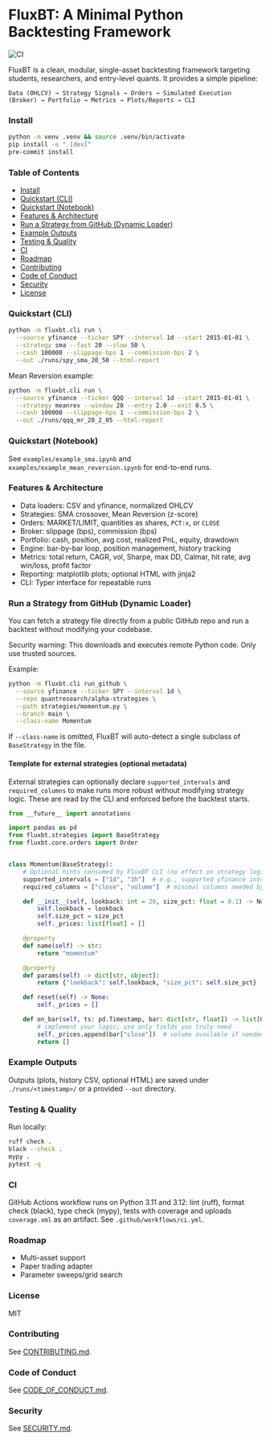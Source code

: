 # FluxBT: A Minimal Python Backtesting Framework

![CI](https://github.com/aryanbonigala/Backtesting-Framework-SP/actions/workflows/ci.yml/badge.svg)

FluxBT is a clean, modular, single-asset backtesting framework targeting students, researchers, and entry-level quants. It provides a simple pipeline:

```
Data (OHLCV) → Strategy Signals → Orders → Simulated Execution (Broker) → Portfolio → Metrics → Plots/Reports → CLI
```

### Install

```bash
python -m venv .venv && source .venv/bin/activate
pip install -e ".[dev]"
pre-commit install
```

### Table of Contents

- [Install](#install)
- [Quickstart (CLI)](#quickstart-cli)
- [Quickstart (Notebook)](#quickstart-notebook)
- [Features & Architecture](#features--architecture)
- [Run a Strategy from GitHub (Dynamic Loader)](#run-a-strategy-from-github-dynamic-loader)
- [Example Outputs](#example-outputs)
- [Testing & Quality](#testing--quality)
- [CI](#ci)
- [Roadmap](#roadmap)
- [Contributing](#contributing)
- [Code of Conduct](#code-of-conduct)
- [Security](#security)
- [License](#license)

### Quickstart (CLI)

```bash
python -m fluxbt.cli run \
  --source yfinance --ticker SPY --interval 1d --start 2015-01-01 \
  --strategy sma --fast 20 --slow 50 \
  --cash 100000 --slippage-bps 1 --commission-bps 2 \
  --out ./runs/spy_sma_20_50 --html-report
```

Mean Reversion example:

```bash
python -m fluxbt.cli run \
  --source yfinance --ticker QQQ --interval 1d --start 2015-01-01 \
  --strategy meanrev --window 20 --entry 2.0 --exit 0.5 \
  --cash 100000 --slippage-bps 1 --commission-bps 2 \
  --out ./runs/qqq_mr_20_2_05 --html-report
```

### Quickstart (Notebook)

See `examples/example_sma.ipynb` and `examples/example_mean_reversion.ipynb` for end-to-end runs.

### Features & Architecture

- Data loaders: CSV and yfinance, normalized OHLCV
- Strategies: SMA crossover, Mean Reversion (z-score)
- Orders: MARKET/LIMIT, quantities as shares, `PCT:x`, or `CLOSE`
- Broker: slippage (bps), commission (bps)
- Portfolio: cash, position, avg cost, realized PnL, equity, drawdown
- Engine: bar-by-bar loop, position management, history tracking
- Metrics: total return, CAGR, vol, Sharpe, max DD, Calmar, hit rate, avg win/loss, profit factor
- Reporting: matplotlib plots; optional HTML with jinja2
- CLI: Typer interface for repeatable runs

### Run a Strategy from GitHub (Dynamic Loader)

You can fetch a strategy file directly from a public GitHub repo and run a backtest without modifying your codebase.

Security warning: This downloads and executes remote Python code. Only use trusted sources.

Example:

```bash
python -m fluxbt.cli run_github \
  --source yfinance --ticker SPY --interval 1d \
  --repo quantresearch/alpha-strategies \
  --path strategies/momentum.py \
  --branch main \
  --class-name Momentum
```

If `--class-name` is omitted, FluxBT will auto-detect a single subclass of `BaseStrategy` in the file.

#### Template for external strategies (optional metadata)

External strategies can optionally declare `supported_intervals` and `required_columns` to make runs more robust without modifying strategy logic. These are read by the CLI and enforced before the backtest starts.

```python
from __future__ import annotations

import pandas as pd
from fluxbt.strategies import BaseStrategy
from fluxbt.core.orders import Order


class Momentum(BaseStrategy):
    # Optional hints consumed by FluxBT CLI (no effect on strategy logic)
    supported_intervals = ["1d", "1h"]  # e.g., supported yfinance intervals
    required_columns = ["close", "volume"]  # minimal columns needed by this strategy

    def __init__(self, lookback: int = 20, size_pct: float = 0.1) -> None:
        self.lookback = lookback
        self.size_pct = size_pct
        self._prices: list[float] = []

    @property
    def name(self) -> str:
        return "momentum"

    @property
    def params(self) -> dict[str, object]:
        return {"lookback": self.lookback, "size_pct": self.size_pct}

    def reset(self) -> None:
        self._prices = []

    def on_bar(self, ts: pd.Timestamp, bar: dict[str, float]) -> list[Order]:
        # implement your logic; use only fields you truly need
        self._prices.append(bar["close"])  # volume available if needed
        return []
```

### Example Outputs

Outputs (plots, history CSV, optional HTML) are saved under `./runs/<timestamp>/` or a provided `--out` directory.

### Testing & Quality

Run locally:

```bash
ruff check .
black --check .
mypy .
pytest -q
```

### CI

GitHub Actions workflow runs on Python 3.11 and 3.12: lint (ruff), format check (black), type check (mypy), tests with coverage and uploads `coverage.xml` as an artifact. See `.github/workflows/ci.yml`.

### Roadmap

- Multi-asset support
- Paper trading adapter
- Parameter sweeps/grid search

### License

MIT

### Contributing

See [CONTRIBUTING.md](CONTRIBUTING.md).

### Code of Conduct

See [CODE_OF_CONDUCT.md](CODE_OF_CONDUCT.md).

### Security

See [SECURITY.md](SECURITY.md).


